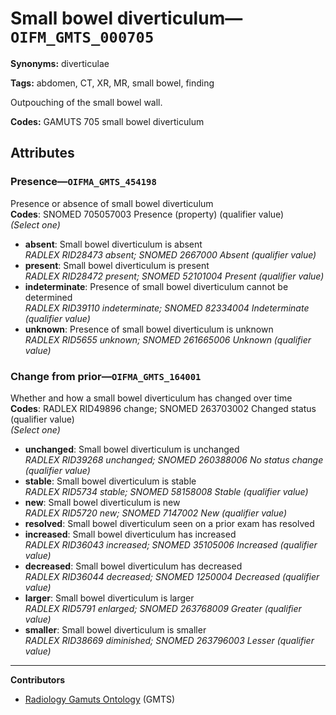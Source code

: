 # Small bowel diverticulum—`OIFM_GMTS_000705`

**Synonyms:** diverticulae

**Tags:** abdomen, CT, XR, MR, small bowel, finding

Outpouching of the small bowel wall.

**Codes:** GAMUTS 705 small bowel diverticulum

## Attributes

### Presence—`OIFMA_GMTS_454198`

Presence or absence of small bowel diverticulum  
**Codes**: SNOMED 705057003 Presence (property) (qualifier value)  
*(Select one)*

- **absent**: Small bowel diverticulum is absent  
_RADLEX RID28473 absent; SNOMED 2667000 Absent (qualifier value)_
- **present**: Small bowel diverticulum is present  
_RADLEX RID28472 present; SNOMED 52101004 Present (qualifier value)_
- **indeterminate**: Presence of small bowel diverticulum cannot be determined  
_RADLEX RID39110 indeterminate; SNOMED 82334004 Indeterminate (qualifier value)_
- **unknown**: Presence of small bowel diverticulum is unknown  
_RADLEX RID5655 unknown; SNOMED 261665006 Unknown (qualifier value)_

### Change from prior—`OIFMA_GMTS_164001`

Whether and how a small bowel diverticulum has changed over time  
**Codes**: RADLEX RID49896 change; SNOMED 263703002 Changed status (qualifier value)  
*(Select one)*

- **unchanged**: Small bowel diverticulum is unchanged  
_RADLEX RID39268 unchanged; SNOMED 260388006 No status change (qualifier value)_
- **stable**: Small bowel diverticulum is stable  
_RADLEX RID5734 stable; SNOMED 58158008 Stable (qualifier value)_
- **new**: Small bowel diverticulum is new  
_RADLEX RID5720 new; SNOMED 7147002 New (qualifier value)_
- **resolved**: Small bowel diverticulum seen on a prior exam has resolved  
- **increased**: Small bowel diverticulum has increased  
_RADLEX RID36043 increased; SNOMED 35105006 Increased (qualifier value)_
- **decreased**: Small bowel diverticulum has decreased  
_RADLEX RID36044 decreased; SNOMED 1250004 Decreased (qualifier value)_
- **larger**: Small bowel diverticulum is larger  
_RADLEX RID5791 enlarged; SNOMED 263768009 Greater (qualifier value)_
- **smaller**: Small bowel diverticulum is smaller  
_RADLEX RID38669 diminished; SNOMED 263796003 Lesser (qualifier value)_

---

**Contributors**

- [Radiology Gamuts Ontology](https://gamuts.net/) (GMTS)